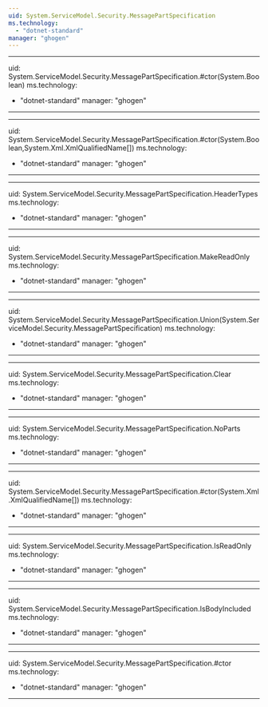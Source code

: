 ```yaml
---
uid: System.ServiceModel.Security.MessagePartSpecification
ms.technology: 
  - "dotnet-standard"
manager: "ghogen"
---
```


---
uid: System.ServiceModel.Security.MessagePartSpecification.#ctor(System.Boolean)
ms.technology: 
  - "dotnet-standard"
manager: "ghogen"
---

---
uid: System.ServiceModel.Security.MessagePartSpecification.#ctor(System.Boolean,System.Xml.XmlQualifiedName[])
ms.technology: 
  - "dotnet-standard"
manager: "ghogen"
---

---
uid: System.ServiceModel.Security.MessagePartSpecification.HeaderTypes
ms.technology: 
  - "dotnet-standard"
manager: "ghogen"
---

---
uid: System.ServiceModel.Security.MessagePartSpecification.MakeReadOnly
ms.technology: 
  - "dotnet-standard"
manager: "ghogen"
---

---
uid: System.ServiceModel.Security.MessagePartSpecification.Union(System.ServiceModel.Security.MessagePartSpecification)
ms.technology: 
  - "dotnet-standard"
manager: "ghogen"
---

---
uid: System.ServiceModel.Security.MessagePartSpecification.Clear
ms.technology: 
  - "dotnet-standard"
manager: "ghogen"
---

---
uid: System.ServiceModel.Security.MessagePartSpecification.NoParts
ms.technology: 
  - "dotnet-standard"
manager: "ghogen"
---

---
uid: System.ServiceModel.Security.MessagePartSpecification.#ctor(System.Xml.XmlQualifiedName[])
ms.technology: 
  - "dotnet-standard"
manager: "ghogen"
---

---
uid: System.ServiceModel.Security.MessagePartSpecification.IsReadOnly
ms.technology: 
  - "dotnet-standard"
manager: "ghogen"
---

---
uid: System.ServiceModel.Security.MessagePartSpecification.IsBodyIncluded
ms.technology: 
  - "dotnet-standard"
manager: "ghogen"
---

---
uid: System.ServiceModel.Security.MessagePartSpecification.#ctor
ms.technology: 
  - "dotnet-standard"
manager: "ghogen"
---
